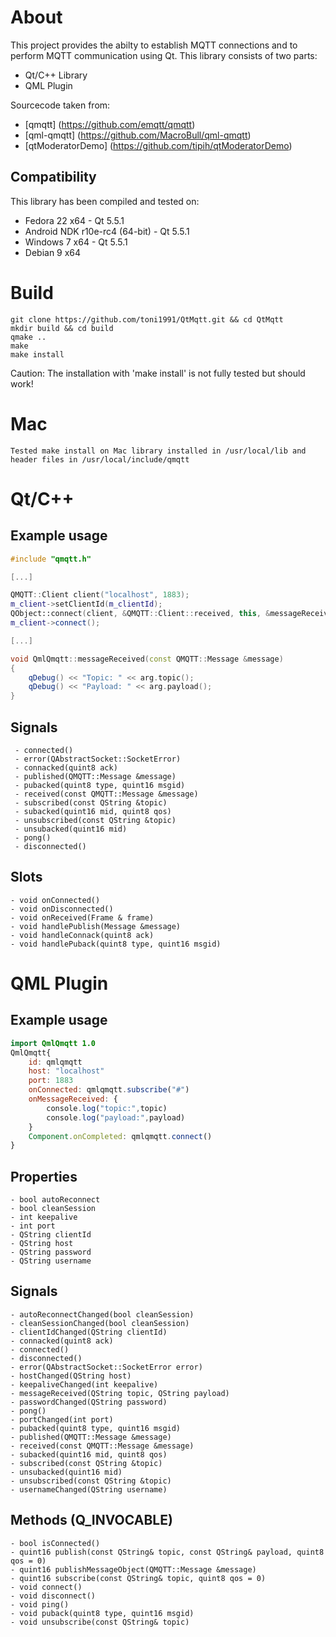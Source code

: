 # About
This project provides the abilty to establish MQTT connections and to perform MQTT communication using Qt.
This library consists of two parts:

 - Qt/C++ Library
 - QML Plugin

Sourcecode taken from:
 - [qmqtt] (https://github.com/emqtt/qmqtt)
 - [qml-qmqtt] (https://github.com/MacroBull/qml-qmqtt)
 - [qtModeratorDemo] (https://github.com/tipih/qtModeratorDemo)

## Compatibility
This library has been compiled and tested on:

 - Fedora 22 x64 - Qt 5.5.1
 - Android NDK r10e-rc4 (64-bit) - Qt 5.5.1
 - Windows 7 x64 - Qt 5.5.1
 - Debian 9 x64

# Build
    git clone https://github.com/toni1991/QtMqtt.git && cd QtMqtt
    mkdir build && cd build
    qmake ..
    make
    make install

Caution: The installation with 'make install' is not fully tested but should work!

# Mac
    Tested make install on Mac library installed in /usr/local/lib and header files in /usr/local/include/qmqtt

<!---
Under windows it's neccessary to copy the compiled files listed below to the directory ".../Qt/...qml/QmlQmqtt".
 - libQmlQmqtt.a
 - libQmlQmqttd.a
 - qmldir
 - QmlQmqtt.dll
 - QmlQmqttd.dll
-->

# Qt/C++

## Example usage

```C++
#include "qmqtt.h"

[...]

QMQTT::Client client("localhost", 1883);
m_client->setClientId(m_clientId);
QObject::connect(client, &QMQTT::Client::received, this, &messageReceived);
m_client->connect();

[...]

void QmlQmqtt::messageReceived(const QMQTT::Message &message)
{
    qDebug() << "Topic: " << arg.topic();
    qDebug() << "Payload: " << arg.payload();
}
```


## Signals
     - connected()
     - error(QAbstractSocket::SocketError)
     - connacked(quint8 ack)
     - published(QMQTT::Message &message)
     - pubacked(quint8 type, quint16 msgid)
     - received(const QMQTT::Message &message)
     - subscribed(const QString &topic)
     - subacked(quint16 mid, quint8 qos)
     - unsubscribed(const QString &topic)
     - unsubacked(quint16 mid)
     - pong()
     - disconnected()

## Slots
    - void onConnected()
    - void onDisconnected()
    - void onReceived(Frame & frame)
    - void handlePublish(Message &message)
    - void handleConnack(quint8 ack)
    - void handlePuback(quint8 type, quint16 msgid)

# QML Plugin
## Example usage

```QML
import QmlQmqtt 1.0
QmlQmqtt{
    id: qmlqmqtt
    host: "localhost"
    port: 1883
    onConnected: qmlqmqtt.subscribe("#")
    onMessageReceived: {
        console.log("topic:",topic)
        console.log("payload:",payload)
    }
    Component.onCompleted: qmlqmqtt.connect()
}
```

## Properties
    - bool autoReconnect
    - bool cleanSession
    - int keepalive
    - int port
    - QString clientId
    - QString host
    - QString password
    - QString username

## Signals
    - autoReconnectChanged(bool cleanSession)
    - cleanSessionChanged(bool cleanSession)
    - clientIdChanged(QString clientId)
    - connacked(quint8 ack)
    - connected()
    - disconnected()
    - error(QAbstractSocket::SocketError error)
    - hostChanged(QString host)
    - keepaliveChanged(int keepalive)
    - messageReceived(QString topic, QString payload)
    - passwordChanged(QString password)
    - pong()
    - portChanged(int port)
    - pubacked(quint8 type, quint16 msgid)
    - published(QMQTT::Message &message)
    - received(const QMQTT::Message &message)
    - subacked(quint16 mid, quint8 qos)
    - subscribed(const QString &topic)
    - unsubacked(quint16 mid)
    - unsubscribed(const QString &topic)
    - usernameChanged(QString username)

## Methods (Q_INVOCABLE)
    - bool isConnected()
    - quint16 publish(const QString& topic, const QString& payload, quint8 qos = 0)
    - quint16 publishMessageObject(QMQTT::Message &message)
    - quint16 subscribe(const QString& topic, quint8 qos = 0)
    - void connect()
    - void disconnect()
    - void ping()
    - void puback(quint8 type, quint16 msgid)
    - void unsubscribe(const QString& topic)
